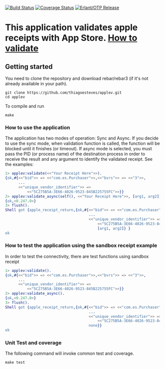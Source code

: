 [![Build Status](https://secure.travis-ci.org/thiagoesteves/applev.svg?branch=main)](http://travis-ci.org/thiagoesteves/applev)
[![Coverage Status](https://coveralls.io/repos/github/thiagoesteves/applev/badge.svg?branch=main)](https://coveralls.io/github/thiagoesteves/applev?branch=main)
[![Erlant/OTP Release](https://img.shields.io/badge/Erlang-OTP--23.0-green.svg)](https://github.com/erlang/otp/releases/tag/OTP-23.0)

# This application validates apple receipts with App Store. [How to validate](https://developer.apple.com/documentation/storekit/in-app_purchase/validating_receipts_with_the_app_store)

## Getting started ##
You need to clone the repository and download rebar/rebar3 (if it's not already available in your path).
```
git clone https://github.com/thiagoesteves/applev.git
cd applev
```
To compile and run
```
make
```

### How to use the application

The application has two modes of operation: Sync and Async. If you decide to use the sync mode, when validation function is called, the function will be blocked until it finishes (or timeout). If async mode is selected, you must pass the PID (or process name) of the destination process in order to receive the result and any argument to identify the validated receipt. See the examples:
```erlang
1> applev:validate(<<"Your Receipt Here">>).
{ok,#{<<"bid">> => <<"com.es.Purchaser">>,<<"bvrs">> => <<"3">>,
      ...
      <<"unique_vendor_identifier">> =>
          <<"5C275B5A-3E66-4026-9523-845B225755FC">>}}
2> applev:validate_async(self(), <<"Your Receipt Here">>, [arg1, arg2]).
{ok,<0.247.0>}
3> flush().
Shell got {apple_receipt_return,{ok,#{<<"bid">> => <<"com.es.Purchaser">>,
                                      ...
                                      <<"unique_vendor_identifier">> =>
                                          <<"5C275B5A-3E66-4026-9523-845B225755FC">>},
                                          [arg1, arg2]} }
ok
```

### How to test the application using the sandbox receipt example

In order to test the connectivity, there are test functions using sandbox receipt
```erlang
1> applev:validate().
{ok,#{<<"bid">> => <<"com.es.Purchaser">>,<<"bvrs">> => <<"3">>,
      ...
      <<"unique_vendor_identifier">> =>
          <<"5C275B5A-3E66-4026-9523-845B225755FC">>}}
2> applev:validate_async().
{ok,<0.247.0>}
3> flush().
Shell got {apple_receipt_return,{ok,#{<<"bid">> => <<"com.es.Purchaser">>,
                                      ...
                                      <<"unique_vendor_identifier">> =>
                                          <<"5C275B5A-3E66-4026-9523-845B225755FC">>}
                                      none}}
ok
```

### Unit Test and coverage

The following command will invoke common test and coverage.

```
make test
```